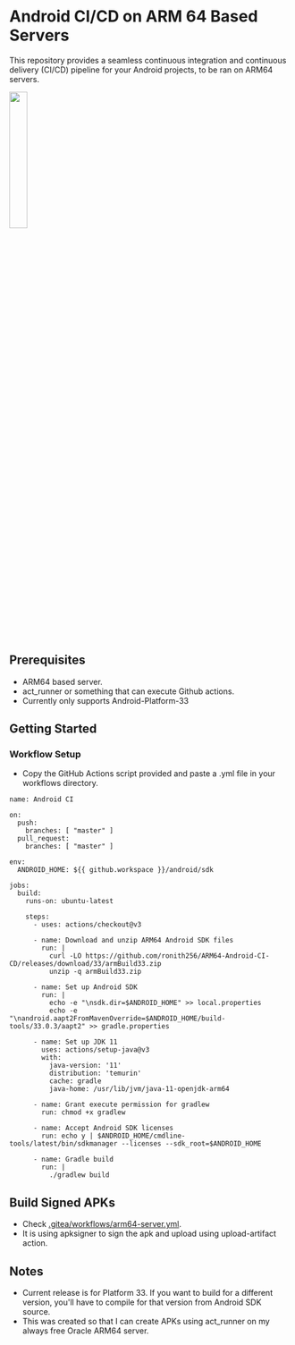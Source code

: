 # Android CI/CD on ARM 64 Based Servers

This repository provides a seamless continuous integration and continuous delivery (CI/CD) pipeline for your Android projects, to be ran on ARM64 servers. 

<img src="https://i.ibb.co/Nt0dJyY/hulhuhkh.png" width=25% height=25%/>

## Prerequisites
- ARM64 based server.
- act_runner or something that can execute Github actions.
- Currently only supports Android-Platform-33

## Getting Started
### Workflow Setup
- Copy the GitHub Actions script provided and paste a .yml file in your workflows directory.

```
name: Android CI

on:
  push:
    branches: [ "master" ]
  pull_request:
    branches: [ "master" ]

env:
  ANDROID_HOME: ${{ github.workspace }}/android/sdk

jobs:
  build:
    runs-on: ubuntu-latest

    steps:
      - uses: actions/checkout@v3

      - name: Download and unzip ARM64 Android SDK files
        run: |
          curl -LO https://github.com/ronith256/ARM64-Android-CI-CD/releases/download/33/armBuild33.zip
          unzip -q armBuild33.zip                    

      - name: Set up Android SDK
        run: |
          echo -e "\nsdk.dir=$ANDROID_HOME" >> local.properties
          echo -e "\nandroid.aapt2FromMavenOverride=$ANDROID_HOME/build-tools/33.0.3/aapt2" >> gradle.properties                    

      - name: Set up JDK 11
        uses: actions/setup-java@v3
        with:
          java-version: '11'
          distribution: 'temurin'
          cache: gradle
          java-home: /usr/lib/jvm/java-11-openjdk-arm64

      - name: Grant execute permission for gradlew
        run: chmod +x gradlew

      - name: Accept Android SDK licenses
        run: echo y | $ANDROID_HOME/cmdline-tools/latest/bin/sdkmanager --licenses --sdk_root=$ANDROID_HOME

      - name: Gradle build
        run: |
          ./gradlew build
```
## Build Signed APKs
- Check [.gitea/workflows/arm64-server.yml](.gitea/workflows/arm64-server.yml).
- It is using apksigner to sign the apk and upload using upload-artifact action.

## Notes
- Current release is for Platform 33. If you want to build for a different version, you'll have to compile for that version from Android SDK source. 
- This was created so that I can create APKs using act_runner on my always free Oracle ARM64 server.


